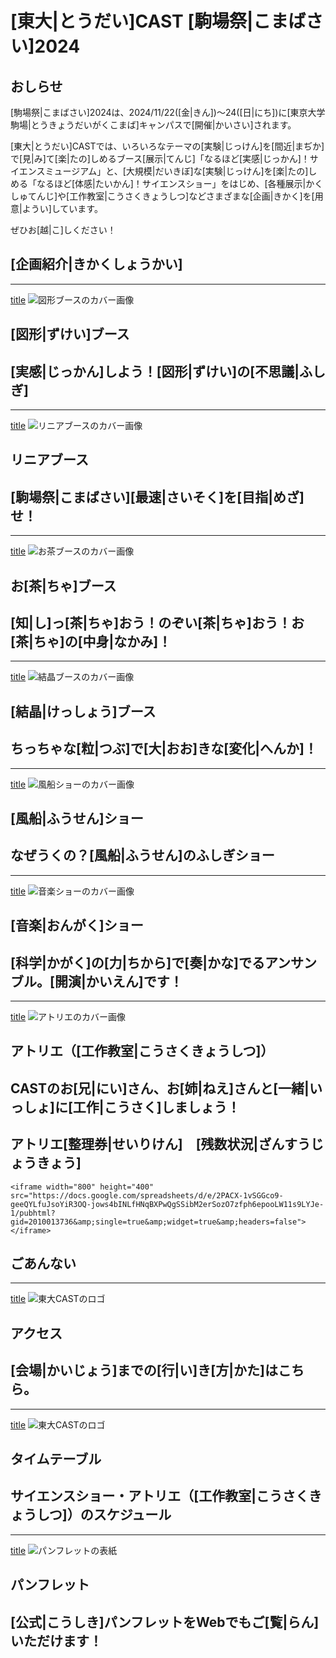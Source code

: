 
# [東大|とうだい]CAST [駒場祭|こまばさい]2024

## おしらせ

[駒場祭|こまばさい]2024は、2024/11/22([金|きん])〜24([日|にち])に[東京大学駒場|とうきょうだいがくこまば]キャンパスで[開催|かいさい]されます。

[東大|とうだい]CASTでは、いろいろなテーマの[実験|じっけん]を[間近|まぢか]で[見|み]て[楽|たの]しめるブース[展示|てんじ]「なるほど[実感|じっかん]！サイエンスミュージアム」と、[大規模|だいきぼ]な[実験|じっけん]を[楽|たの]しめる「なるほど[体感|たいかん]！サイエンスショー」をはじめ、[各種展示|かくしゅてんじ]や[工作教室|こうさくきょうしつ]などさまざまな[企画|きかく]を[用意|ようい]しています。

ぜひお[越|こ]しください！

## [企画紹介|きかくしょうかい]

---
[title](shape)
![図形ブースのカバー画像](/img/toppage/図形_top.png)
## [図形|ずけい]ブース
[実感|じっかん]しよう！[図形|ずけい]の[不思議|ふしぎ]
---
---
[title](linear)
![リニアブースのカバー画像](/img/toppage/リニア_top.png)
## リニアブース
[駒場祭|こまばさい][最速|さいそく]を[目指|めざ]せ！
---
---
[title](tea)
![お茶ブースのカバー画像](/img/toppage/お茶_top.png)
## お[茶|ちゃ]ブース
[知|し]っ[茶|ちゃ]おう！のぞい[茶|ちゃ]おう！お[茶|ちゃ]の[中身|なかみ]！
---
---
[title](crystal)
![結晶ブースのカバー画像](/img/toppage/結晶_top.png)
## [結晶|けっしょう]ブース
ちっちゃな[粒|つぶ]で[大|おお]きな[変化|へんか]！
---
---
[title](balloon)
![風船ショーのカバー画像](/img/toppage/風船_top.png)
## [風船|ふうせん]ショー
なぜうくの？[風船|ふうせん]のふしぎショー
---
---
[title](sound)
![音楽ショーのカバー画像](/img/toppage/音楽_top.png)
## [音楽|おんがく]ショー
[科学|かがく]の[力|ちから]で[奏|かな]でるアンサンブル。[開演|かいえん]です！
---
---
[title](atelier)
![アトリエのカバー画像](/img/toppage/アトリエロゴ.png)
## アトリエ（[工作教室|こうさくきょうしつ]）
CASTのお[兄|にい]さん、お[姉|ねえ]さんと[一緒|いっしょ]に[工作|こうさく]しましょう！
---

## アトリエ[整理券|せいりけん]　[残数状況|ざんすうじょうきょう]

```
<iframe width="800" height="400" src="https://docs.google.com/spreadsheets/d/e/2PACX-1vSGGco9-geeQYLfuJsoYiR3OQ-jows4bINLfHNqBXPwQgSSibM2erSozO7zfph6epooLW11s9LYJe-1/pubhtml?gid=2010013736&amp;single=true&amp;widget=true&amp;headers=false"></iframe>
```

## ごあんない

---
[title](access)
![東大CASTのロゴ](/img/sponsors/utcast.gif)
## アクセス
[会場|かいじょう]までの[行|い]き[方|かた]はこちら。
---
---
[title](timetable)
![東大CASTのロゴ](/img/sponsors/utcast.gif)
## タイムテーブル
サイエンスショー・アトリエ（[工作教室|こうさくきょうしつ]）のスケジュール
---
---
[title](pamphlet)
![パンフレットの表紙](/img/pamphlet/パンフレット表紙.png)
## パンフレット
[公式|こうしき]パンフレットをWebでもご[覧|らん]いただけます！
---